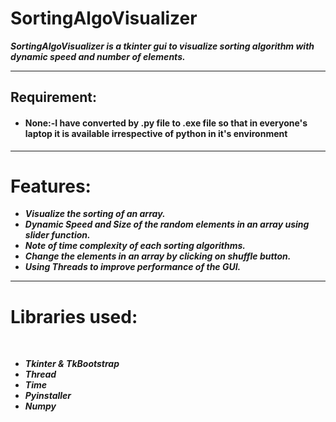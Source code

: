 # SortingAlgoVisualizer
<b><i>SortingAlgoVisualizer is a tkinter gui to visualize sorting algorithm with dynamic speed and number of elements.</i></b>
<hr>
<h2>Requirement:</h2>
<ul><h4><li>None:-I have converted by .py file to .exe file so that in everyone's laptop it is available irrespective of python in it's environment</li></h4></ul>
<hr>
<h1>Features:</h1>
<ul>
<b><i>

<li>Visualize the sorting of an array.</li>
<li>Dynamic Speed and Size of the random elements in an array using slider function.</li>
<li>Note of time complexity of each sorting algorithms.</li>
<li>Change the elements in an array by clicking on shuffle button.
<li>Using Threads to improve performance of the GUI.</i></b>
</ul>
<hr>
<h1>Libraries used:</h1><br>
<ul>
<b><i>
<li>Tkinter & TkBootstrap</li>
<li>Thread</li>
<li>Time</li>
<li>Pyinstaller</li>
<li>Numpy</li>
</b></i>
</ul>

